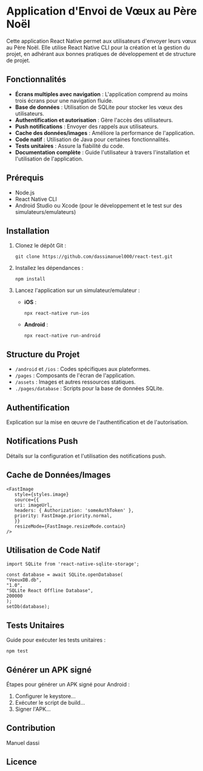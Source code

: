 
# Application d'Envoi de Vœux au Père Noël

Cette application React Native permet aux utilisateurs d'envoyer leurs vœux au Père Noël. Elle utilise React Native CLI pour la création et la gestion du projet, en adhérant aux bonnes pratiques de développement et de structure de projet.

## Fonctionnalités

- **Écrans multiples avec navigation** : L'application comprend au moins trois écrans pour une navigation fluide.
- **Base de données** : Utilisation de SQLite pour stocker les vœux des utilisateurs.
- **Authentification et autorisation** : Gère l'accès des utilisateurs.
- **Push notifications** : Envoyer des rappels aux utilisateurs.
- **Cache des données/images** : Améliore la performance de l'application.
- **Code natif** : Utilisation de Java pour certaines fonctionnalités.
- **Tests unitaires** : Assure la fiabilité du code.
- **Documentation complète** : Guide l'utilisateur à travers l'installation et l'utilisation de l'application.

## Prérequis

- Node.js
- React Native CLI
- Android Studio ou Xcode (pour le développement et le test sur des simulateurs/emulateurs)

## Installation

1. Clonez le dépôt Git :

    ```
    git clone https://github.com/dassimanuel000/react-test.git
    ```

2. Installez les dépendances :

    ```
    npm install
    ```

3. Lancez l'application sur un simulateur/emulateur :

    - **iOS** :
        ```
        npx react-native run-ios
        ```
    - **Android** :
        ```
        npx react-native run-android
        ```

## Structure du Projet

- `/android` et `/ios` : Codes spécifiques aux plateformes.
- `/pages` : Composants de l'écran de l'application.
- `/assets` : Images et autres ressources statiques.
- `./pages/database` : Scripts pour la base de données SQLite.

## Authentification

Explication sur la mise en œuvre de l'authentification et de l'autorisation.

## Notifications Push

Détails sur la configuration et l'utilisation des notifications push.

## Cache de Données/Images


```
<FastImage
   style={styles.image}
   source={{
   uri: imageUrl,
   headers: { Authorization: 'someAuthToken' },
   priority: FastImage.priority.normal,
   }}
   resizeMode={FastImage.resizeMode.contain}
/>

```

## Utilisation de Code Natif


```
import SQLite from 'react-native-sqlite-storage';

const database = await SQLite.openDatabase(
"VoeuxDB.db",
"1.0",
"SQLite React Offline Database",
200000
);
setDb(database);

```



## Tests Unitaires

Guide pour exécuter les tests unitaires :

```
npm test
```

## Générer un APK signé

Étapes pour générer un APK signé pour Android :

1. Configurer le keystore...
2. Exécuter le script de build...
3. Signer l'APK...

## Contribution

Manuel dassi


## Licence

```

